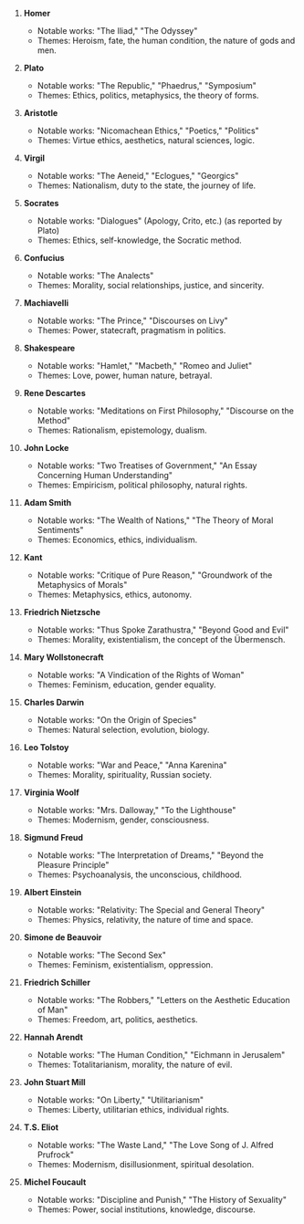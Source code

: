 1. **Homer**  
   - Notable works: "The Iliad," "The Odyssey"  
   - Themes: Heroism, fate, the human condition, the nature of gods and men.

2. **Plato**  
   - Notable works: "The Republic," "Phaedrus," "Symposium"  
   - Themes: Ethics, politics, metaphysics, the theory of forms.

3. **Aristotle**  
   - Notable works: "Nicomachean Ethics," "Poetics," "Politics"  
   - Themes: Virtue ethics, aesthetics, natural sciences, logic.

4. **Virgil**  
   - Notable works: "The Aeneid," "Eclogues," "Georgics"  
   - Themes: Nationalism, duty to the state, the journey of life.

5. **Socrates**  
   - Notable works: "Dialogues" (Apology, Crito, etc.) (as reported by Plato)  
   - Themes: Ethics, self-knowledge, the Socratic method.

6. **Confucius**  
   - Notable works: "The Analects"  
   - Themes: Morality, social relationships, justice, and sincerity.

7. **Machiavelli**  
   - Notable works: "The Prince," "Discourses on Livy"  
   - Themes: Power, statecraft, pragmatism in politics.

8. **Shakespeare**  
   - Notable works: "Hamlet," "Macbeth," "Romeo and Juliet"  
   - Themes: Love, power, human nature, betrayal.

9. **Rene Descartes**  
   - Notable works: "Meditations on First Philosophy," "Discourse on the Method"  
   - Themes: Rationalism, epistemology, dualism.

10. **John Locke**  
    - Notable works: "Two Treatises of Government," "An Essay Concerning Human Understanding"  
    - Themes: Empiricism, political philosophy, natural rights.

11. **Adam Smith**  
    - Notable works: "The Wealth of Nations," "The Theory of Moral Sentiments"  
    - Themes: Economics, ethics, individualism.

12. **Kant**  
    - Notable works: "Critique of Pure Reason," "Groundwork of the Metaphysics of Morals"  
    - Themes: Metaphysics, ethics, autonomy.

13. **Friedrich Nietzsche**  
    - Notable works: "Thus Spoke Zarathustra," "Beyond Good and Evil"  
    - Themes: Morality, existentialism, the concept of the Übermensch.

14. **Mary Wollstonecraft**  
    - Notable works: "A Vindication of the Rights of Woman"  
    - Themes: Feminism, education, gender equality.

15. **Charles Darwin**  
    - Notable works: "On the Origin of Species"  
    - Themes: Natural selection, evolution, biology.

16. **Leo Tolstoy**  
    - Notable works: "War and Peace," "Anna Karenina"  
    - Themes: Morality, spirituality, Russian society.

17. **Virginia Woolf**  
    - Notable works: "Mrs. Dalloway," "To the Lighthouse"  
    - Themes: Modernism, gender, consciousness.

18. **Sigmund Freud**  
    - Notable works: "The Interpretation of Dreams," "Beyond the Pleasure Principle"  
    - Themes: Psychoanalysis, the unconscious, childhood.

19. **Albert Einstein**  
    - Notable works: "Relativity: The Special and General Theory"  
    - Themes: Physics, relativity, the nature of time and space.

20. **Simone de Beauvoir**  
    - Notable works: "The Second Sex"  
    - Themes: Feminism, existentialism, oppression.

21. **Friedrich Schiller**  
    - Notable works: "The Robbers," "Letters on the Aesthetic Education of Man"  
    - Themes: Freedom, art, politics, aesthetics.

22. **Hannah Arendt**  
    - Notable works: "The Human Condition," "Eichmann in Jerusalem"  
    - Themes: Totalitarianism, morality, the nature of evil.

23. **John Stuart Mill**  
    - Notable works: "On Liberty," "Utilitarianism"  
    - Themes: Liberty, utilitarian ethics, individual rights.

24. **T.S. Eliot**  
    - Notable works: "The Waste Land," "The Love Song of J. Alfred Prufrock"  
    - Themes: Modernism, disillusionment, spiritual desolation.

25. **Michel Foucault**  
    - Notable works: "Discipline and Punish," "The History of Sexuality"  
    - Themes: Power, social institutions, knowledge, discourse.